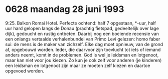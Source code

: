 # 0628 maandag 28 juni 1993
9:25. Balkon Romai Hotel. Perfecte ochtend: half 7 opgestaan, \*-uur, half uur hard gelopen langs de Donau (prachtig fietspad, gedeeltelijk over lage dijk), gedoucht en rustig ontbeten. Daarbij nog een boeiende recensie van een onlangs vertaalde verhalenbundel van Primo Levi gelezen: homo faber sui: de mens is de maker van zichzelf. Elke dag moet opnieuw, van de grond af, opgebouwd worden. Ieder, die daarvoor zijn toevlucht tot iets of iemand anders neemt, komt in de problemen. God is wel je leidsman en lotgenoot, maar kan niet voor jou kiezen. Zo kun je ook zelf voor anderen (je kinderen) een leidsman en lotgenoot zijn maar ze moeten zelf kiezen en daartoe opgevoed worden. 